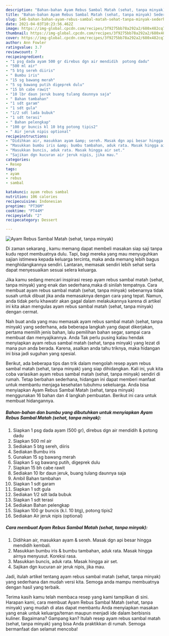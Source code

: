 ```yaml
---
description: "Bahan-bahan Ayam Rebus Sambal Matah (sehat, tanpa minyak) Sederhana dan Mudah Dibuat"
title: "Bahan-bahan Ayam Rebus Sambal Matah (sehat, tanpa minyak) Sederhana dan Mudah Dibuat"
slug: 546-bahan-bahan-ayam-rebus-sambal-matah-sehat-tanpa-minyak-sederhana-dan-mudah-dibuat
date: 2021-04-03T10:23:56.462Z
image: https://img-global.cpcdn.com/recipes/3f9275bb78a292a2/680x482cq70/ayam-rebus-sambal-matah-sehat-tanpa-minyak-foto-resep-utama.jpg
thumbnail: https://img-global.cpcdn.com/recipes/3f9275bb78a292a2/680x482cq70/ayam-rebus-sambal-matah-sehat-tanpa-minyak-foto-resep-utama.jpg
cover: https://img-global.cpcdn.com/recipes/3f9275bb78a292a2/680x482cq70/ayam-rebus-sambal-matah-sehat-tanpa-minyak-foto-resep-utama.jpg
author: Ann Fowler
ratingvalue: 3.7
reviewcount: 7
recipeingredient:
- "1 psg dada ayam 500 gr direbus dgn air mendidih  potong dadu"
- "500 ml air"
- "5 btg sereh diiris"
- " Bumbu iris"
- "15 sg bawang merah"
- "5 sg bawang putih digeprek dulu"
- "15 bh cabe rawit"
- "10 lbr daun jeruk buang tulang daunnya saja"
- " Bahan tambahan"
- "1 sdt garam"
- "1 sdt gula"
- "1/2 sdt lada bubuk"
- "1 sdt terasi"
- " Bahan pelengkap"
- "100 gr buncis kl 10 btg potong tipis2"
- " Air jeruk nipis optional"
recipeinstructions:
- "Didihkan air, masukkan ayam &amp; sereh. Masak dgn api besar hingga mendidih kembali."
- "Masukkan bumbu iris &amp; bumbu tambahan, aduk rata. Masak hingga airnya menyusut. Koreksi rasa."
- "Masukkan buncis, aduk rata. Masak hingga air set."
- "Sajikan dgn kucuran air jeruk nipis, jika mau."
categories:
- Resep
tags:
- ayam
- rebus
- sambal

katakunci: ayam rebus sambal 
nutrition: 106 calories
recipecuisine: Indonesian
preptime: "PT36M"
cooktime: "PT44M"
recipeyield: "2"
recipecategory: Dessert

---
```



![Ayam Rebus Sambal Matah (sehat, tanpa minyak)](https://img-global.cpcdn.com/recipes/3f9275bb78a292a2/680x482cq70/ayam-rebus-sambal-matah-sehat-tanpa-minyak-foto-resep-utama.jpg)

Di zaman  sekarang , kamu memang dapat membeli masakan siap saji tanpa kudu repot membuatnya dulu. Tapi, bagi mereka yang mau menyuguhkan sajian istimewa kepada keluarga tercinta, maka anda memang lebih bagus menghidangkannya sendiri. Lantaran, memasak sendiri lebih sehat serta dapat menyesuaikan sesuai selera keluarga.

Jika kamu sedang mencari inspirasi resep ayam rebus sambal matah (sehat, tanpa minyak) yang enak dan sederhana,maka di sinilah tempatnya. Cara membuat ayam rebus sambal matah (sehat, tanpa minyak)  sebenarnya tidak susah untuk dibuat jika anda memasaknya dengan cara yang tepat. Namun, anda tidak perlu khawatir akan gagal dalam melakukannya 
karena di artikel ini kita akan mengulas ayam rebus sambal matah (sehat, tanpa minyak) dengan cermat.  



Nah buat anda yang mau memasak ayam rebus sambal matah (sehat, tanpa minyak) yang sederhana, ada beberapa langkah yang dapat dikerjakan, pertama memilih jenis bahan, lalu pemilihan bahan segar, sampai cara membuat dan menyajikannya. Anda Tak perlu pusing kalau hendak menyiapkan ayam rebus sambal matah (sehat, tanpa minyak) yang lezat di mana pun anda berada. Karena, asalkan anda  tahu triknya, maka hidangan ini bisa jadi suguhan yang spesial.

Berikut, ada beberapa tips dan trik dalam mengolah resep ayam rebus sambal matah (sehat, tanpa minyak) yang siap dihidangkan. Kali ini, yuk kita coba variasikan ayam rebus sambal matah (sehat, tanpa minyak) sendiri di rumah. Tetap berbahan sederhana, hidangan ini dapat memberi manfaat untuk membantu menjaga kesehatan tubuhmu sekeluarga. Anda bisa menyiapkan Ayam Rebus Sambal Matah (sehat, tanpa minyak) menggunakan 16 bahan dan 4 langkah pembuatan. Berikut ini cara untuk membuat hidangannya.

<!--inarticleads1-->

##### Bahan-bahan dan bumbu yang dibutuhkan untuk menyiapkan Ayam Rebus Sambal Matah (sehat, tanpa minyak):

1. Siapkan 1 psg dada ayam (500 gr), direbus dgn air mendidih &amp; potong dadu
1. Siapkan 500 ml air
1. Sediakan 5 btg sereh, diiris
1. Sediakan  Bumbu iris
1. Gunakan 15 sg bawang merah
1. Siapkan 5 sg bawang putih, digeprek dulu
1. Siapkan 15 bh cabe rawit
1. Sediakan 10 lbr daun jeruk, buang tulang daunnya saja
1. Ambil  Bahan tambahan
1. Siapkan 1 sdt garam
1. Siapkan 1 sdt gula
1. Sediakan 1/2 sdt lada bubuk
1. Siapkan 1 sdt terasi
1. Sediakan  Bahan pelengkap
1. Siapkan 100 gr buncis (k.l. 10 btg), potong tipis2
1. Sediakan  Air jeruk nipis (optional)




<!--inarticleads2-->

##### Cara membuat Ayam Rebus Sambal Matah (sehat, tanpa minyak):

1. Didihkan air, masukkan ayam &amp; sereh. Masak dgn api besar hingga mendidih kembali.
1. Masukkan bumbu iris &amp; bumbu tambahan, aduk rata. Masak hingga airnya menyusut. Koreksi rasa.
1. Masukkan buncis, aduk rata. Masak hingga air set.
1. Sajikan dgn kucuran air jeruk nipis, jika mau.




Jadi, itulah artikel tentang  ayam rebus sambal matah (sehat, tanpa minyak)  yang sederhana dan mudah versi kita. Semoga anda mampu membuatnya dengan hasil yang terbaik. 

Terima kasih kamu telah membaca resep yang kami tampilkan di sini. Harapan kami, cara membuat  Ayam Rebus Sambal Matah (sehat, tanpa minyak) yang mudah di atas dapat membantu Anda menyiapkan masakan yang enak untuk keluarga/teman maupun menjadi ide dalam berbisnis kuliner. Bagaimana? Gampang kan? Itulah resep ayam rebus sambal matah (sehat, tanpa minyak) yang bisa Anda praktikkan di rumah. Semoga bermanfaat dan selamat mencoba!

